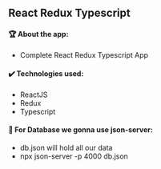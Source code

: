 ## React Redux Typescript

#### :trophy: About the app:
  - Complete React Redux Typescript App

#### :heavy_check_mark: Technologies used:
  - ReactJS
  - Redux
  - Typescript

#### :office: For Database we gonna use json-server:
  - db.json will hold all our data
  - npx json-server -p 4000 db.json